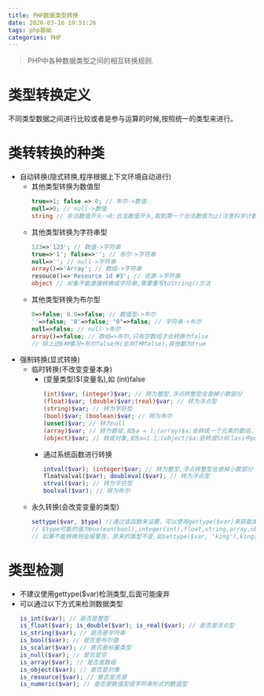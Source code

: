 ```yaml
---
title: PHP数据类型转换
date: 2020-03-16 19:51:26
tags: php基础
categories: PHP
---
```

>PHP中各种数据类型之间的相互转换规则.

<!--more-->
# 类型转换定义
不同类型数据之间进行比较或者是参与运算的时候,按照统一的类型来进行。

# 类转转换的种类
- 自动转换(隐式转换,程序根据上下文环境自动进行)
  - 其他类型转换为数值型
    ```php
    true=>1; false => 0; // 布尔->数值
    null=>0; // null->数值
    string // 非法数值开头->0;合法数值开头,取到第一个合法数值为止(注意科学计数法的表示,如'2e2bs')
    ```
  - 其他类型转换为字符串型
    ```php
    123=>'123'; // 数值->字符串
    true=>'1'; false=>''; // 布尔->字符串
    null=>''; // null->字符串
    array()=>'Array'; // 数组->字符串
    resouce()=>'Resource id #3'; // 资源->字符串
    object // 对象不能直接转换成字符串,需要重写toString()方法
    ``` 
  - 其他类型转换为布尔型 
    ```php
    0=>false; 0.0=>false; // 数值型->布尔
    ''=>false; '0'=>false; "0"=>false; // 字符串->布尔
    null=>false; // null->布尔
    array()=>false; // 数组=>布尔,只有空数组才会转换为false
    // 除上述6种情况+布尔false外(总共7种false),其他都为true
    ```
- 强制转换(显式转换)
  - 临时转换(不改变变量本身)
    - (变量类型)$(变量名),如 (int)false
        ```php
        (int)$var; (integer)$var; // 转为整型,浮点转整型会舍掉小数部分
        (float)$var; (double)$var;(real)$var; // 转为浮点型
        (string)$var; // 转为字符型
        (bool)$var; (boolean)$var; // 转为布尔
        (unset)$var; // 转为null
        (array)$var; // 转为数组,如$a = 1;(array)$a;会转成一个元素的数组，null会转为空数组, 不要把资源或对象转成数组,即使可以
        (object)$var; // 转成对象,如$a=1.1;(object)$a;会转成StdClass中public 'scalar' => float 1.1
        ```  
    - 通过系统函数进行转换
        ```php
        intval($var); (integer)$var; // 转为整型,浮点转整型会舍掉小数部分
        floatvalval($var); doubleval($var); // 转为浮点型
        strval($var); // 转为字符型
        boolval($var); // 转为布尔
        ```   
  - 永久转换(会改变变量的类型)
    ```php
    settype($var, $type) //通过该函数来设置，可以使用gettype($var)来获取类型，但不建议使用,因为后期可能会废弃
    // $type可能的值为boolean(bool),integer(int),float,string,array,object,null
    // 如果不能转换则会报警告，原来的类型不变,如settype($var, 'king'),king类型并不存在
    ```

# 类型检测
- 不建议使用gettype($var)检测类型,后面可能废弃
- 可以通过以下方式来检测数据类型
    ```php
    is_int($var); // 是否是整型
    is_float($var); is_double($var); is_real($var); // 是否是浮点型
    is_string($var); // 是否是字符串
    is_bool($var); // 是否是布尔值
    is_scalar($var); // 是否是标量类型
    is_null($var); // 是否是空
    is_array($var); // 是否是数组
    is_object($var); // 是否是对像
    is_resource($var); // 是否是资源
    is_numeric($var); // 是否是数值型或字符串形式的数值型
    ```
